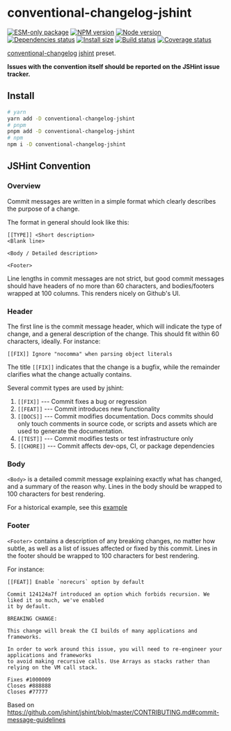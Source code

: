 # conventional-changelog-jshint

[![ESM-only package][package]][package-url]
[![NPM version][npm]][npm-url]
[![Node version][node]][node-url]
[![Dependencies status][deps]][deps-url]
[![Install size][size]][size-url]
[![Build status][build]][build-url]
[![Coverage status][coverage]][coverage-url]

[package]: https://img.shields.io/badge/package-ESM--only-ffe536.svg
[package-url]: https://nodejs.org/api/esm.html

[npm]: https://img.shields.io/npm/v/conventional-changelog-jshint.svg
[npm-url]: https://npmjs.com/package/conventional-changelog-jshint

[node]: https://img.shields.io/node/v/conventional-changelog-jshint.svg
[node-url]: https://nodejs.org

[deps]: https://img.shields.io/librariesio/release/npm/conventional-changelog-jshint
[deps-url]: https://libraries.io/npm/conventional-changelog-jshint/tree

[size]: https://packagephobia.com/badge?p=conventional-changelog-jshint
[size-url]: https://packagephobia.com/result?p=conventional-changelog-jshint

[build]: https://img.shields.io/github/actions/workflow/status/conventional-changelog/conventional-changelog/ci.yaml?branch=master
[build-url]: https://github.com/conventional-changelog/conventional-changelog/actions

[coverage]: https://coveralls.io/repos/github/conventional-changelog/conventional-changelog/badge.svg?branch=master
[coverage-url]: https://coveralls.io/github/conventional-changelog/conventional-changelog?branch=master

[conventional-changelog](https://github.com/conventional-changelog/conventional-changelog) [jshint](https://github.com/jshint/jshint) preset.

**Issues with the convention itself should be reported on the JSHint issue tracker.**

## Install

```bash
# yarn
yarn add -D conventional-changelog-jshint
# pnpm
pnpm add -D conventional-changelog-jshint
# npm
npm i -D conventional-changelog-jshint
```

## JSHint Convention

### Overview

Commit messages are written in a simple format which clearly describes the purpose of a change.

The format in general should look like this:

```
[[TYPE]] <Short description>
<Blank line>

<Body / Detailed description>

<Footer>
```

Line lengths in commit messages are not strict, but good commit messages should have headers of no
more than 60 characters, and bodies/footers wrapped at 100 columns. This renders nicely on Github's
UI.

### Header

The first line is the commit message header, which will indicate the type of change, and a general
description of the change. This should fit within 60 characters, ideally. For instance:

```
[[FIX]] Ignore "nocomma" when parsing object literals
```

The title `[[FIX]]` indicates that the change is a bugfix, while the remainder clarifies what the
change actually contains.

Several commit types are used by jshint:

1. `[[FIX]]` --- Commit fixes a bug or regression
2. `[[FEAT]]` --- Commit introduces new functionality
3. `[[DOCS]]` --- Commit modifies documentation. Docs commits should only touch comments in source code, or scripts and assets which are used to generate the documentation.
4. `[[TEST]]` --- Commit modifies tests or test infrastructure only
5. `[[CHORE]]` --- Commit affects dev-ops, CI, or package dependencies

### Body

`<Body>` is a detailed commit message explaining exactly what has changed, and a summary of the
reason why. Lines in the body should be wrapped to 100 characters for best rendering.

For a historical example, see this [example](https://github.com/jshint/jshint/commit/5751c5ed249b7a035758a3ae876cfa1a360fd144)

### Footer

`<Footer>` contains a description of any breaking changes, no matter how subtle, as well as a list
of issues affected or fixed by this commit. Lines in the footer should be wrapped to 100 characters
for best rendering.

For instance:

```
[[FEAT]] Enable `norecurs` option by default

Commit 124124a7f introduced an option which forbids recursion. We liked it so much, we've enabled
it by default.

BREAKING CHANGE:

This change will break the CI builds of many applications and frameworks.

In order to work around this issue, you will need to re-engineer your applications and frameworks
to avoid making recursive calls. Use Arrays as stacks rather than relying on the VM call stack.

Fixes #1000009
Closes #888888
Closes #77777
```

Based on https://github.com/jshint/jshint/blob/master/CONTRIBUTING.md#commit-message-guidelines

